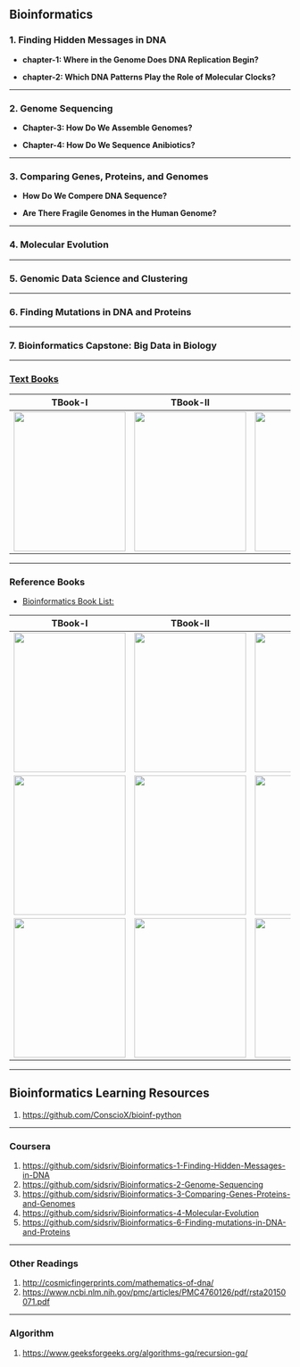 
## Bioinformatics



### 1. Finding Hidden Messages in DNA

  - **chapter-1: Where in the Genome Does DNA Replication Begin?**
  
  - **chapter-2: Which DNA Patterns Play the Role of Molecular Clocks?**

-------------

### 2. Genome Sequencing

  - **Chapter-3: How Do We Assemble Genomes?**
  
  - **Chapter-4: How Do We Sequence Anibiotics?**

-----------------------

### 3. Comparing Genes, Proteins, and Genomes

 - **How Do We Compere DNA Sequence?**
 
 - **Are There Fragile Genomes in the Human Genome?**

-------------------------

### 4. Molecular Evolution

------------------------

### 5. Genomic Data Science and Clustering

--------------------------

### 6. Finding Mutations in DNA and Proteins

---------------------------

### 7. Bioinformatics Capstone: Big Data in Biology


-------------------------------

### [Text Books](http://bioinformaticsalgorithms.com/index.htm)

| TBook-I  |TBook-II   | RBook-1  | RBook-2  |
| --- | --- | --- | --- |
|<img src = "https://images-na.ssl-images-amazon.com/images/I/51Sb-uam6tL._AC_UL320_SR242,320_.jpg" width="200" height="250" /> | <img src = "https://images-na.ssl-images-amazon.com/images/I/51sTw7PU1sL._AC_UL320_SR242,320_.jpg" width="200" height="250" />  |<img src = "http://bix.ucsd.edu/bioalgorithms/front.gif" width="200" height="250" /> | <img src = "https://assets.cambridge.org/97805218/40989/cover/9780521840989.jpg" width="200" height="250" />| 

------------------

### Reference Books

* [Bioinformatics Book List:](http://www.bioinformatics.org/wiki/introduction_to_bioinformatics_(book_list))

| TBook-I  |TBook-II   | RBook-1  | RBook-2  |
| --- | --- | --- | --- |
|<img src = "https://images.tandf.co.uk/common/jackets/amazon/978143981/9781439814888.jpg" width="200" height="250" /> | <img src = "https://images.springer.com/sgw/books/medium/9783642389504.jpg" width="200" height="250" />  |<img src = "https://images.springer.com/sgw/books/medium/9781447167013.jpg" width="200" height="250" /> | <img src = "https://images-na.ssl-images-amazon.com/images/I/512uT%2BpdNVL._SX348_BO1,204,203,200_.jpg" width="200" height="250" />| 
|<img src = "https://www.caister.com/gifs/cover/9781908230294.jpg" width="200" height="250" /> | <img src = "https://images.springer.com/sgw/books/medium/9780387848693.jpg" width="200" height="250" />  |<img src = "https://images.tandf.co.uk/common/jackets/amazon/978113811/9781138118034.jpg" width="200" height="250" /> | <img src = "http://www.bioinnovatives.com/wp-content/uploads/2014/12/oeilly_bioinformatics_computer_skills.gif" width="200" height="250" />| 
|<img src = "https://images-na.ssl-images-amazon.com/images/I/51MYKBYG0XL._SX385_BO1,204,203,200_.jpg" width="200" height="250" /> | <img src = "https://books.google.com/books/content?id=NxXaBVTSgeQC&printsec=frontcover&img=1&zoom=1&edge=curl&imgtk=AFLRE70_3RpkZZA7PXvdjFtuAsiCsBHfBH-ncrzfJ7Qv31pi3YFFY1ze3tiViI4xm6QwH8Z_I919EhANSrylx8CnqWj_fxwTVqyl3C5MtDoO9AoXzbbHvvqDjyijdTiZnUzra6Yk0hFy" width="200" height="250" />  |<img src = "https://images-na.ssl-images-amazon.com/images/I/517ulVvQKXL._SX366_BO1,204,203,200_.jpg" width="200" height="250" /> | <img src = "http://www.vikaspublishing.com/uploads/bookimages/vikas-books/9789325978553.jpg" width="200" height="250" />| 


-------------------------

## Bioinformatics Learning Resources

1. https://github.com/ConscioX/bioinf-python

--------------------------------

### Coursera
1. https://github.com/sidsriv/Bioinformatics-1-Finding-Hidden-Messages-in-DNA
2. https://github.com/sidsriv/Bioinformatics-2-Genome-Sequencing
3. https://github.com/sidsriv/Bioinformatics-3-Comparing-Genes-Proteins-and-Genomes
4. https://github.com/sidsriv/Bioinformatics-4-Molecular-Evolution
5. https://github.com/sidsriv/Bioinformatics-6-Finding-mutations-in-DNA-and-Proteins

--------------------

### Other Readings
1. http://cosmicfingerprints.com/mathematics-of-dna/
2. https://www.ncbi.nlm.nih.gov/pmc/articles/PMC4760126/pdf/rsta20150071.pdf

---------------------

### Algorithm
1. https://www.geeksforgeeks.org/algorithms-gq/recursion-gq/

